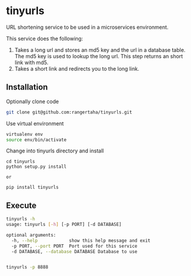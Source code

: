 # tinyurls

URL shortening service to be used in a microservices environment.

This service does the following:
1. Takes a long url and stores an md5 key and the url in a database table. 
The md5 key is used to lookup the long url. This step returns an short link 
with md5.
2. Takes a short link and redirects you to the long link.





## Installation
Optionally clone code
```bash
git clone git@github.com:rangertaha/tinyurls.git
```
Use virtual environment
```bash
virtualenv env
source env/bin/activate

```
Change into tinyurls directory and install
```
cd tinyurls
python setup.py install 

or

pip install tinyurls

```

## Execute
```bash
tinyurls -h
usage: tinyurls [-h] [-p PORT] [-d DATABASE]

optional arguments:
  -h, --help            show this help message and exit
  -p PORT, --port PORT  Port used for this service
  -d DATABASE, --database DATABASE Database to use


tinyurls -p 8888
```




